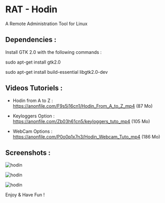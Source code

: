 # RAT - Hodin

A Remote Administration Tool for Linux

Dependencies : 
-------------
Install GTK 2.0 with the following commands : 

sudo apt-get install gtk2.0

sudo apt-get install build-essential libgtk2.0-dev

Videos Tutoriels :
----------------
 - Hodin from A to Z : https://anonfile.com/F9s5j16cn1/Hodin_From_A_to_Z_mp4  (87 Mo)
 
 - Keyloggers Option : https://anonfile.com/Zb03h61cn5/keyloggers_tuto_mp4 (105 Mo)
 
 - WebCam Options : https://anonfile.com/P0o0p1x7n3/Hodin_Webcam_Tuto_mp4 (186 Mo)

Screenshots :
------------

![hodin](https://hebergeur-images.com/up/b0515c7956a4f5e2e7c6abdefa9e7c27.png)

![hodin](https://hebergeur-images.com/up/d3ede852d99b9cbe5bf601363ed70c45.png)

![hodin](https://hebergeur-images.com/up/68a4ed2930b675995cf1b26f47e7e9ae.png)

Enjoy & Have Fun !
